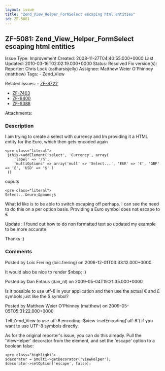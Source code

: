 ```yaml
---
layout: issue
title: "Zend_View_Helper_FormSelect escaping html entities"
id: ZF-5081
---
```


ZF-5081: Zend\_View\_Helper\_FormSelect escaping html entities
--------------------------------------------------------------

 Issue Type: Improvement Created: 2008-11-27T04:40:55.000+0000 Last Updated: 2010-03-16T02:02:19.000+0000 Status: Resolved Fix version(s): 
 Reporter:  Chris Lock (catharsisjelly)  Assignee:  Matthew Weier O'Phinney (matthew)  Tags: - Zend\_View
 
 Related issues: - [ZF-8722](/issues/browse/ZF-8722)
- [ZF-7403](/issues/browse/ZF-7403)
- [ZF-9400](/issues/browse/ZF-9400)
- [ZF-9388](/issues/browse/ZF-9388)
 
 Attachments: 
### Description

I am trying to create a select with currency and Im providing it a HTML entity for the Euro, which then gets encoded again

 
    <pre class="literal"> 
     $this->addElement('select', 'Currency', array(
        'label' => '/h',
        'multiOptions' => array('null' => 'Select...', 'EUR' => '€', 'GBP' => '£', 'USD' => '$' )
     ))


ouputs

 
    <pre class="literal"> 
    Select...&euro;&pound;$

What Id like is to be able to switch escaping off perhaps. I can see the need to do this on a per option basis. Providing a Euro symbol does not escape to &euro;

Update : I found out how to do non formatted text so updated my example to be more accurate

Thanks :)

 

 

### Comments

Posted by Loïc Frering (loic.frering) on 2008-12-01T03:33:12.000+0000

It would also be nice to render $nbsp; :)

 

 

Posted by Dan Entous (dan\_nl) on 2009-05-04T19:21:35.000+0000

Is it possible to use utf-8 in your application and then use the actual € and £ symbols just like the $ symbol?

 

 

Posted by Matthew Weier O'Phinney (matthew) on 2009-05-05T05:31:22.000+0000

Tell Zend\_View to use utf-8 encoding: $view->setEncoding('utf-8') if you want to use UTF-8 symbols directly.

As for the original reporter's issue, you can do this already. Pull the 'ViewHelper' decorator from the element, and set the 'escape' option to a boolean false:

 
    <pre class="highlight">
    $decorator = $multi->getDecorator('viewHelper');
    $decorator->setOption('escape', false);


 

 